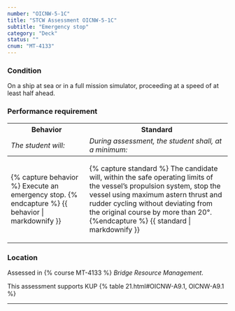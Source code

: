 ```yaml
---
number: "OICNW-5-1C"
title: "STCW Assessment OICNW-5-1C"
subtitle: "Emergency stop"
category: "Deck"
status: ""
cnum: "MT-4133"
---
```

### Condition

On a ship at sea or in a full mission simulator, proceeding at a speed of at least half ahead.

### Performance requirement 

<table width='100%' class='Guidelines'>
 <thead>
 <tr>
     <th class='thirty'>Behavior</th>
     <th class='seventy'>Standard</th>
 </tr>
 <tr>
     <td><em>The student will:</em></td>
     <td><em>During assessment, the student shall, at a minimum:</em></td>
 </tr>
 </thead>
 <tbody>
 

<tr><td>

{% capture behavior %}
Execute an emergency stop.
{% endcapture %}
{{ behavior | markdownify }}

</td><td>

{% capture standard %}
The candidate will, within the safe operating limits of the vessel’s propulsion system, stop the vessel using maximum astern thrust and rudder cycling without deviating from the original course by more than 20°.
{%endcapture %}
{{ standard | markdownify }}

</td></tr>



 </tbody>
 </table>

### Location

Assessed in  {% course  MT-4133 %}  *Bridge Resource Management*.

This assessment supports KUP {% table 21.html#OICNW-A9.1, OICNW-A9.1 %}

***

